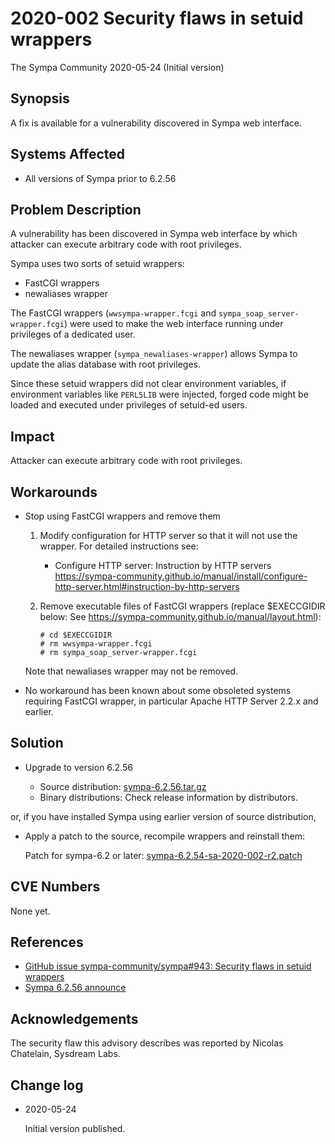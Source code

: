 2020-002 Security flaws in setuid wrappers
===========================================

The Sympa Community
2020-05-24 (Initial version)


Synopsis
--------

A fix is available for a vulnerability discovered in Sympa web
interface.


Systems Affected
----------------

  - All versions of Sympa prior to 6.2.56


Problem Description
-------------------

A vulnerability has been discovered in Sympa web interface by which
attacker can execute arbitrary code with root privileges.

Sympa uses two sorts of setuid wrappers:

  - FastCGI wrappers
  - newaliases wrapper

The FastCGI wrappers
(`wwsympa-wrapper.fcgi` and `sympa_soap_server-wrapper.fcgi`)
were used to make the web interface running under privileges of a
dedicated user.

The newaliases wrapper (`sympa_newaliases-wrapper`) allows Sympa to
update the alias database with root privileges.

Since these setuid wrappers did not clear environment variables,
if environment variables like `PERL5LIB` were injected, forged code
might be loaded and executed under privileges of setuid-ed users.


Impact
------

Attacker can execute arbitrary code with root privileges.


Workarounds
-----------

  - Stop using FastCGI wrappers and remove them

      1. Modify configuration for HTTP server so that it will not use the
         wrapper.  For detailed instructions see:

           - Configure HTTP server: Instruction by HTTP servers
             https://sympa-community.github.io/manual/install/configure-http-server.html#instruction-by-http-servers

      2. Remove executable files of FastCGI wrappers (replace $EXECCGIDIR
         below: See https://sympa-community.github.io/manual/layout.html):

         ```
         # cd $EXECCGIDIR
         # rm wwsympa-wrapper.fcgi
         # rm sympa_soap_server-wrapper.fcgi
         ```

    Note that newaliases wrapper may not be removed.

  - No workaround has been known about some obsoleted systems requiring
    FastCGI wrapper, in particular Apache HTTP Server 2.2.x and earlier.

Solution
--------

  - Upgrade to version 6.2.56

      - Source distribution: [sympa-6.2.56.tar.gz](https://github.com/sympa-community/sympa/releases/download/6.2.56/sympa-6.2.56.tar.gz)
      - Binary distributions: Check release information by
        distributors.

or, if you have installed Sympa using earlier version of source distribution,

   - Apply a patch to the source, recompile wrappers and reinstall them:

     Patch for sympa-6.2 or later: [sympa-6.2.54-sa-2020-002-r2.patch](https://github.com/sympa-community/sympa/releases/download/6.2.56/sympa-6.2.54-sa-2020-002-r2.patch)


CVE Numbers
-----------

None yet.


References
----------

  - [GitHub issue sympa-community/sympa\#943: Security flaws in setuid wrappers](https://github.com/sympa-community/sympa/issues/943)
  - [Sympa 6.2.56 announce](https://github.com/sympa-community/sympa/releases/tag/6.2.56)


Acknowledgements
----------------

The security flaw this advisory describes was reported by
Nicolas Chatelain, Sysdream Labs.


Change log
----------

  - 2020-05-24

    Initial version published.
